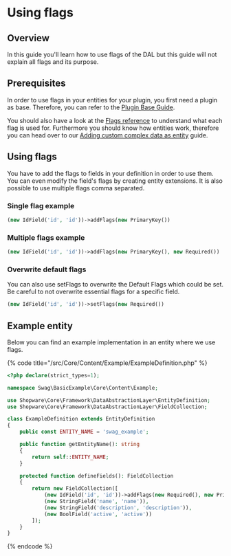 # Using flags

## Overview

In this guide you'll learn how to use flags of the DAL but this guide will not explain all flags and its purpose.

## Prerequisites

In order to use flags in your entities for your plugin, you first need a plugin as base. Therefore, you can refer to the [Plugin Base Guide](../../plugin-base-guide.md).

You should also have a look at the [Flags reference](../../../../../resources/references/core-reference/dal-reference/flags-reference.md) to understand what each flag is used for. Furthermore you should know how entities work, therefore you can head over to our [Adding custom complex data as entity](add-custom-complex-data.md) guide.

## Using flags

You have to add the flags to fields in your definition in order to use them. You can even modify the field's flags by creating entity extensions. It is also possible to use multiple flags comma separated.

### Single flag example

```php
(new IdField('id', 'id'))->addFlags(new PrimaryKey())
```

### Multiple flags example

```php
(new IdField('id', 'id'))->addFlags(new PrimaryKey(), new Required())
```

### Overwrite default flags

You can also use setFlags to overwrite the Default Flags which could be set. Be careful to not overwrite essential flags for a specific field.

```php
(new IdField('id', 'id'))->setFlags(new Required())
```

## Example entity

Below you can find an example implementation in an entity where we use flags.

{% code title="<plugin root>/src/Core/Content/Example/ExampleDefinition.php" %}
```php
<?php declare(strict_types=1);

namespace Swag\BasicExample\Core\Content\Example;

use Shopware\Core\Framework\DataAbstractionLayer\EntityDefinition;
use Shopware\Core\Framework\DataAbstractionLayer\FieldCollection;

class ExampleDefinition extends EntityDefinition
{
    public const ENTITY_NAME = 'swag_example';

    public function getEntityName(): string
    {
        return self::ENTITY_NAME;
    }

    protected function defineFields(): FieldCollection
    {
        return new FieldCollection([
            (new IdField('id', 'id'))->addFlags(new Required(), new PrimaryKey()),
            (new StringField('name', 'name')),
            (new StringField('description', 'description')),
            (new BoolField('active', 'active'))
        ]);
    }
}
```
{% endcode %}

